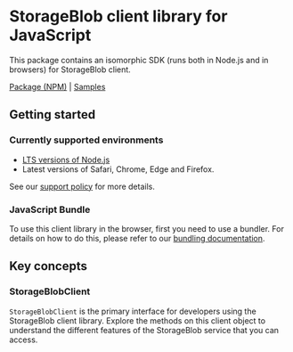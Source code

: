 # StorageBlob client library for JavaScript

This package contains an isomorphic SDK (runs both in Node.js and in browsers) for StorageBlob client.



[Package (NPM)](https://www.npmjs.com/package/@msinternal/storageblob) |
[Samples](https://github.com/Azure-Samples/azure-samples-js-management)

## Getting started

### Currently supported environments

- [LTS versions of Node.js](https://github.com/nodejs/release#release-schedule)
- Latest versions of Safari, Chrome, Edge and Firefox.

See our [support policy](https://github.com/Azure/azure-sdk-for-js/blob/main/SUPPORT.md) for more details.




### JavaScript Bundle
To use this client library in the browser, first you need to use a bundler. For details on how to do this, please refer to our [bundling documentation](https://aka.ms/AzureSDKBundling).

## Key concepts

### StorageBlobClient

`StorageBlobClient` is the primary interface for developers using the StorageBlob client library. Explore the methods on this client object to understand the different features of the StorageBlob service that you can access.

